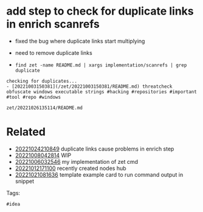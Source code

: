 # add step to check for duplicate links in enrich scanrefs

- fixed the bug where duplicate links start multiplying
- need to remove duplicate links

- `find zet -name README.md | xargs implementation/scanrefs | grep duplicate`
```
checking for duplicates...
- [20221003150381](/zet/20221003150381/README.md) threatcheck obfuscate windows executable strings #hacking #repositories #important #tool #repo #windows
```

` zet/20221026135114/README.md `

# Related

- [20221024210849](/zet/20221024210849/README.md) duplicate links cause problems in enrich step
- [20221008042814](/zet/20221008042814/README.md) WIP
- [20221006032546](/zet/20221006032546/README.md) my implementation of zet cmd
- [20221012171100](/zet/20221012171100/README.md) recently created nodes hub
- [20221021081636](/zet/20221021081636/README.md) template example card to run command output in snippet

Tags:

    #idea
